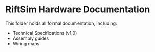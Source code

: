 # RiftSim Hardware Documentation
This folder holds all formal documentation, including:
- Technical Specifications (v1.0)
- Assembly guides
- Wiring maps
